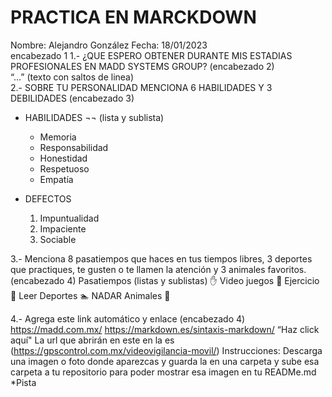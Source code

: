 # PRACTICA EN MARCKDOWN 
Nombre: Alejandro González Fecha: 18/01/2023  
encabezado 1
1.- ¿QUE ESPERO OBTENER DURANTE MIS ESTADIAS PROFESIONALES EN MADD SYSTEMS GROUP? (encabezado 2)  
“...” (texto con saltos de linea)  
2.- SOBRE TU PERSONALIDAD MENCIONA 6 HABILIDADES Y 3 DEBILIDADES (encabezado 3)  
- HABILIDADES ¬¬ (lista y sublista)  
  - Memoria
  - Responsabilidad
  - Honestidad 
  - Respetuoso 
  - Empatía  

- DEFECTOS
  1. Impuntualidad
  2. Impaciente 
  3. Sociable  
  
3.- Menciona 8 pasatiempos que haces en tus tiempos libres, 3 deportes que practiques, te gusten o te llamen la atención y 3 animales favoritos. (encabezado 4)
Pasatiempos (listas y sublistas) :hand: Video juegos
:muscle: Ejercicio
:book: Leer
Deportes
:swimmer: NADAR
Animales :tiger2:
 
4.- Agrega este link automático y enlace (encabezado 4)
https://madd.com.mx/
https://markdown.es/sintaxis-markdown/
“Haz click aquí" La url que abrirán en este en la es (https://gpscontrol.com.mx/videovigilancia-movil/)
Instrucciones: Descarga una imagen o foto donde aparezcas y guarda la en una carpeta y sube esa carpeta a tu repositorio para poder mostrar esa imagen en tu READMe.md
*Pista
